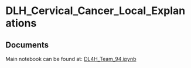 # DLH_Cervical_Cancer_Local_Explanations

## Documents
Main notebook can be found at: [DL4H_Team_94.ipynb]([https://github.com/QinxiW/TISProject/blob/main/TIS%20Project%20Proposal.pdf](https://github.com/QinxiW/DLH_Cervical_Cancer_Local_Explanations/blob/main/%5BProj_Draft%5D_DL4H_Team_94.ipynb))
